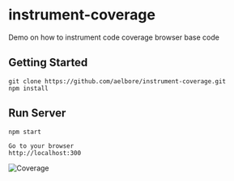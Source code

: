 # instrument-coverage
Demo on how to instrument code coverage browser base code

Getting Started
------------
```
git clone https://github.com/aelbore/instrument-coverage.git
npm install
```

Run Server
------------
```
npm start

Go to your browser
http://localhost:300
```

![Coverage](https://i.ibb.co/18X5Kx1/coverage.jpg)


